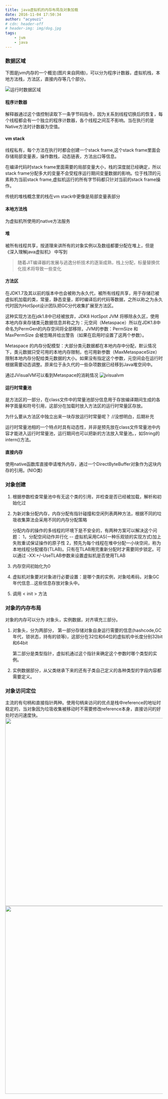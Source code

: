 ```yaml
---
title: java虚拟机的内存布局及对象加载
date: 2016-11-04 17:50:34
author: "acyouzi"
# cdn: header-off
# header-img: img/dog.jpg
tags:
	- jvm
	- java
---
```


### 数据区域
下图是jvm内存的一个概览(图片来自网络)，可以分为程序计数器，虚拟机栈，本地方法栈，方法区，直接内存等几个部分。

![运行时数据区域](img/jvm_memory.png "内存布局图")

#### 程序计数器
解释器通过这个值控制读取下一条字节码指令，因为关系到线程切换后的恢复，每个线程都会有一个独立的程序计数器，各个线程之间互不影响。当在执行的是Native方法时计数器为空值。

#### vm stack
线程私有，每个方法在执行时都会创建一个stack frame,这个stack frame里面会存储局部变量表，操作数栈，动态链表，方法出口等信息。

在编译代码时stack frame里面需要的局部变量大小，栈的深度就已经确定，所以stack frame分配多大的变量不会受程序运行期间变量数据的影响。位于栈顶的元素称为当前stack frame,虚拟机运行的所有字节码都只针对当前的stack frame操作。

传统的堆栈概念里的栈在vm stack中更像是局部变量表部分

#### 本地方法栈
为虚拟机所使用的native方法服务

#### 堆
被所有线程共享，按道理来讲所有的对象实例以及数组都要分配在堆上，但是 《深入理解java虚拟机》 中写到

> 随着JIT编译器的发展与逃逸分析技术的逐渐成熟，栈上分配，标量替换优化技术将导致一些变化

#### 方法区
在JDK1.7及其以前的版本中也会被称为永久代，被所有线程共享，用于存储已被虚拟机加载的类，常量，静态变量，即时编译后的代码等数据，之所以称之为永久代时因为HotSpot设计团队把GC分代收集扩展至方法区。

这种实现方法在jdk1.8中已经被放弃，JDK8 HotSpot JVM 将移除永久区，使用本地内存来存储类元数据信息并称之为：元空间（Metaspace）所以在JDK1.8中命名为PermGen的内存空间将全部移除，JVM的参数：PermSize 和 MaxPermSize 会被忽略并给出警告（如果在启用时设置了这两个参数）。

Metaspace 的内存分配模型：大部分类元数据都在本地内存中分配，默认情况下，类元数据只受可用的本地内存限制，也可用新参数（MaxMetaspaceSize）限制本地内存分配给类元数据的大小。如果没有指定这个参数，元空间会在运行时根据需要动态调整。原来位于永久代的一些杂项数据已经移到Java堆空间中。

通过JVisualVM可以看到Metaspace的消耗情况
![jvisualvm](img/jvisualvm.png "jvisualvm")

#### 运行时常量池
是方法区的一部分，在class文件中的常量池部分信息用于存放编译期间生成的各种字面量和符号引用，这部分在加载时放入方法区的运行时常量区存放。

为什么要从方法区中独立出来一块存放运行时常量呢？  //没想明白，后期补充

运行时常量池相的一个特点时具有动态性，并非是预先放在class文件常量池中内容才能进入运行时常量池，运行期间也可以把新的方法放入常量池。，如String的intern()方法。

#### 直接内存
使用native函数库直接申请堆外内存，通过一个DirectByteBuffer对象作为这块内存的引用。(NIO类)

### 对象创建
1. 根据参数检查常量池中有无这个类的引用，并检查是否已经被加载，解析和初始化过
2. 为新对象分配内存，内存分配有指针碰撞和空闲列表两种方法，根据不同的垃圾收集算法会采用不同的内存分配策略

    分配内存的操作的多线程的环境下是不安全的，有两种方案可以解决这个问题：
    1，分配空间动作并行化 -- 虚拟机采用CAS(一种乐观锁的实现方式)加上失败重试保证操作的原子性 
    2，预先为每个线程在堆中分配一小块空间，称为本地线程分配缓存(TLAB)。只有在TLAB用完重新分配时才需要同步锁定。可以通过 -XX:+/-UseTLAB参数来设置虚拟机是否使用TLAB
    
3. 内存空间初始化为0
4. 虚拟机对象要对对象进行必要设置：是哪个类的实例，对象哈希码，对象GC年代信息...这些信息存放对象头中。
5. 调用 < init > 方法

### 对象的内存布局
对象的内存可以分为 对象头，实例数据，对齐填充三部分。

1. 对象头，分为两部分，
    第一部分存储对象自身运行需要的信息(hashcode,GC年代，锁状态，持有的锁等)，这部分在32位和64位的虚拟机中长度分别32bit和64bit
    
    第二部分是类型指针，虚拟机通过这个指针来确定这个参数时哪个类型的实例。
2. 实例数据部分，从父类继承下来的还有子类自己定义的各种类型的字段内容都需要定义。

### 对象访问定位
主流的有句柄和直接指针两种。使用句柄来访问的优点是栈中reference的地址时稳定的，当对象因为垃圾收集被移动时不需要修改reference本身，直接访问的好处时访问速度快。
<img src="img/obj_reference1.png" width=600/>
<img src="img/obj_reference2.png" width=600/>

